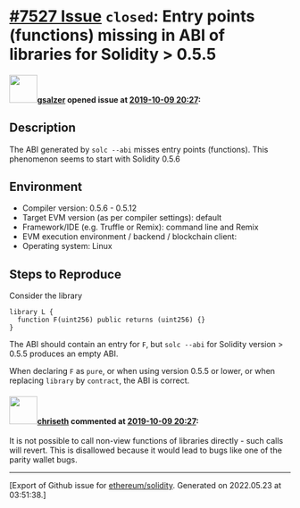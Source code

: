 # [\#7527 Issue](https://github.com/ethereum/solidity/issues/7527) `closed`: Entry points (functions) missing in ABI of libraries for Solidity > 0.5.5

#### <img src="https://avatars.githubusercontent.com/u/13353518?u=cdbfeabd415bfe3743790d8549ec9e04a83d5dbd&v=4" width="50">[gsalzer](https://github.com/gsalzer) opened issue at [2019-10-09 20:27](https://github.com/ethereum/solidity/issues/7527):

## Description

The ABI generated by `solc --abi` misses entry points (functions). This phenomenon seems to start with Solidity 0.5.6

## Environment

- Compiler version: 0.5.6 - 0.5.12
- Target EVM version (as per compiler settings): default
- Framework/IDE (e.g. Truffle or Remix): command line and Remix
- EVM execution environment / backend / blockchain client:
- Operating system: Linux

## Steps to Reproduce

Consider the library

```
library L {
  function F(uint256) public returns (uint256) {}
}
```
The ABI should contain an entry for `F`, but `solc --abi` for Solidity version > 0.5.5 produces an empty ABI.

When declaring `F` as `pure`, or when using version 0.5.5 or lower, or when replacing `library` by `contract`, the ABI is correct.


#### <img src="https://avatars.githubusercontent.com/u/9073706?v=4" width="50">[chriseth](https://github.com/chriseth) commented at [2019-10-09 20:27](https://github.com/ethereum/solidity/issues/7527#issuecomment-542672058):

It is not possible to call non-view functions of libraries directly - such calls will revert. This is disallowed because it would lead to bugs like one of the parity wallet bugs.


-------------------------------------------------------------------------------



[Export of Github issue for [ethereum/solidity](https://github.com/ethereum/solidity). Generated on 2022.05.23 at 03:51:38.]
